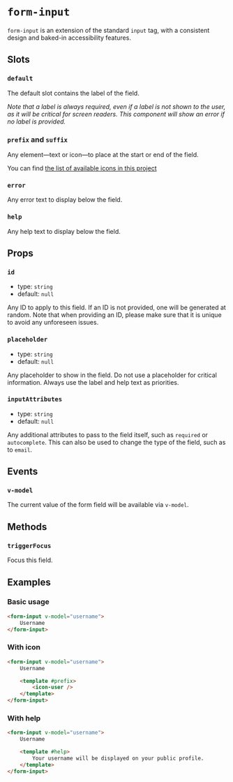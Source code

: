 # `form-input`

`form-input` is an extension of the standard `input` tag, with a consistent design and baked-in accessibility features.

## Slots

### `default`

The default slot contains the label of the field.

_Note that a label is always required, even if a label is not shown to the user, as it will be critical for screen readers. This component will show an error if no label is provided._

### `prefix` and `suffix`

Any element—text or icon—to place at the start or end of the field.

You can find [the list of available icons in this project](/src/components/icon/icon.md)

### `error`

Any error text to display below the field.

### `help`

Any help text to display below the field.

## Props

### `id`

- type: `string`
- default: `null`

Any ID to apply to this field. If an ID is not provided, one will be generated at random. Note that when providing an ID, please make sure that it is unique to avoid any unforeseen issues.

### `placeholder`

- type: `string`
- default: `null`

Any placeholder to show in the field. Do not use a placeholder for critical information. Always use the label and help text as priorities.

### `inputAttributes`

- type: `string`
- default: `null`

Any additional attributes to pass to the field itself, such as `required` or `autocomplete`. This can also be used to change the type of the field, such as to `email`.

## Events

### `v-model`

The current value of the form field will be available via `v-model`.

## Methods

### `triggerFocus`

Focus this field.

## Examples

### Basic usage

```html
<form-input v-model="username">
	Username
</form-input>
```

### With icon

```html
<form-input v-model="username">
	Username

	<template #prefix>
		<icon-user />
	</template>
</form-input>
```

### With help

```html
<form-input v-model="username">
	Username

	<template #help>
		Your username will be displayed on your public profile.
	</template>
</form-input>
```
